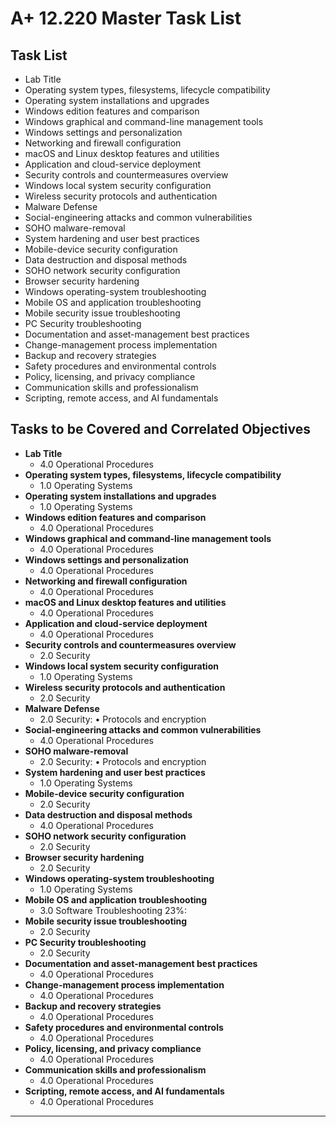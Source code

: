 # A+ 12.220 Master Task List

## Task List
- Lab  Title
- Operating system types, filesystems, lifecycle compatibility
- Operating system installations and upgrades
- Windows edition features and comparison
- Windows graphical and command-line management tools
- Windows settings and personalization
- Networking and firewall configuration
- macOS and Linux desktop features and utilities
- Application and cloud-service deployment
- Security controls and countermeasures overview
- Windows local system security configuration
- Wireless security protocols and authentication
- Malware Defense
- Social-engineering attacks and common vulnerabilities
- SOHO malware-removal
- System  hardening and user best practices
- Mobile-device security configuration
- Data destruction and disposal methods
- SOHO network security configuration
- Browser security hardening
- Windows operating-system troubleshooting
- Mobile OS and application troubleshooting
- Mobile security issue troubleshooting
- PC  Security troubleshooting
- Documentation and asset-management best practices
- Change-management process implementation
- Backup and recovery strategies
- Safety procedures and environmental controls
- Policy, licensing, and privacy compliance
- Communication skills and professionalism
- Scripting, remote access, and AI fundamentals

## Tasks to be Covered and Correlated Objectives

- **Lab  Title**  
  - 4.0 Operational Procedures
- **Operating system types, filesystems, lifecycle compatibility**  
  - 1.0 Operating Systems
- **Operating system installations and upgrades**  
  - 1.0 Operating Systems
- **Windows edition features and comparison**  
  - 4.0 Operational Procedures
- **Windows graphical and command-line management tools**  
  - 4.0 Operational Procedures
- **Windows settings and personalization**  
  - 4.0 Operational Procedures
- **Networking and firewall configuration**  
  - 4.0 Operational Procedures
- **macOS and Linux desktop features and utilities**  
  - 4.0 Operational Procedures
- **Application and cloud-service deployment**  
  - 4.0 Operational Procedures
- **Security controls and countermeasures overview**  
  - 2.0 Security
- **Windows local system security configuration**  
  - 1.0 Operating Systems
- **Wireless security protocols and authentication**  
  - 2.0 Security
- **Malware Defense**  
  - 2.0 Security: • Protocols and encryption
- **Social-engineering attacks and common vulnerabilities**  
  - 4.0 Operational Procedures
- **SOHO malware-removal**  
  - 2.0 Security: • Protocols and encryption
- **System  hardening and user best practices**  
  - 1.0 Operating Systems
- **Mobile-device security configuration**  
  - 2.0 Security
- **Data destruction and disposal methods**  
  - 4.0 Operational Procedures
- **SOHO network security configuration**  
  - 2.0 Security
- **Browser security hardening**  
  - 2.0 Security
- **Windows operating-system troubleshooting**  
  - 1.0 Operating Systems
- **Mobile OS and application troubleshooting**  
  - 3.0 Software Troubleshooting    23%: 
- **Mobile security issue troubleshooting**  
  - 2.0 Security
- **PC  Security troubleshooting**  
  - 2.0 Security
- **Documentation and asset-management best practices**  
  - 4.0 Operational Procedures
- **Change-management process implementation**  
  - 4.0 Operational Procedures
- **Backup and recovery strategies**  
  - 4.0 Operational Procedures
- **Safety procedures and environmental controls**  
  - 4.0 Operational Procedures
- **Policy, licensing, and privacy compliance**  
  - 4.0 Operational Procedures
- **Communication skills and professionalism**  
  - 4.0 Operational Procedures
- **Scripting, remote access, and AI fundamentals**  
  - 4.0 Operational Procedures

---


